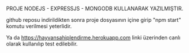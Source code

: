 PROJE NODEJS - EXPRESSJS - MONGODB KULLANARAK YAZILMIŞTIR.

github reposu indirildikten sonra proje dosyasının içine girip "npm start" komutu verilmesi yeterlidir.

Ya da https://hayvansahiplendirme.herokuapp.com linki üzerinden canlı olarak kullanılıp test edilebilir.

